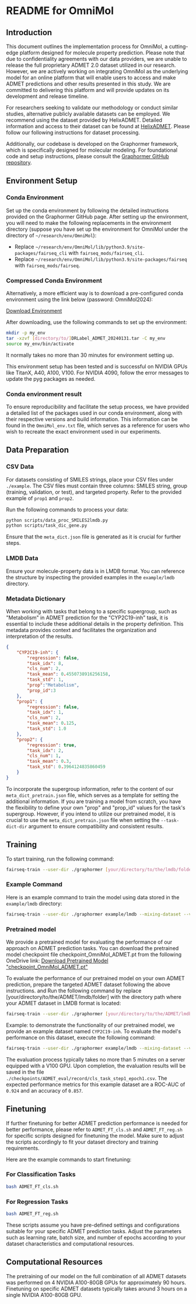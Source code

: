 # README for OmniMol

## Introduction

This document outlines the implementation process for OmniMol, a cutting-edge platform designed for molecule property prediction. Please note that due to confidentiality agreements with our data providers, we are unable to release the full proprietary ADMET 2.0 dataset utilized in our research. However, we are actively working on integrating OmniMol as the underlying model for an online platform that will enable users to access and make ADMET predictions and other results presented in this study. We are committed to delivering this platform and will provide updates on its development and release timeline.

For researchers seeking to validate our methodology or conduct similar studies, alternative publicly available datasets can be employed. We recommend using the dataset provided by HelixADMET. Detailed information and access to their dataset can be found at [HelixADMET](https://academic.oup.com/bioinformatics/article/38/13/3444/6590643). Please follow our following instructions for dataset processing.

Additionally, our codebase is developed on the Graphormer framework, which is specifically designed for molecular modeling. For foundational code and setup instructions, please consult the [Graphormer GitHub repository](https://github.com/microsoft/Graphormer).

## Environment Setup

### Conda Environment
Set up the conda environment by following the detailed instructions provided on the Graphormer GitHub page. After setting up the environment, you will need to make the following replacements in the environment directory (suppose you have set up the environment for OmniMol under the directory of `~/research/env/OmniMol`):

- Replace `~/research/env/OmniMol/lib/python3.9/site-packages/fairseq_cli` with `fairseq_mods/fairseq_cli`.
- Replace `~/research/env/OmniMol/lib/python3.9/site-packages/fairseq` with `fairseq_mods/fairseq`.

### Compressed Conda Environment
Alternatively, a more efficient way is to download a pre-configured conda environment using the link below (password: OmniMol2024):

[Download Environment](https://mycuhk-my.sharepoint.com/:u:/g/personal/1155156871_link_cuhk_edu_hk/Eefv8KiXtZpCjInMgzSTzMUBPzj4bTv9Uaedhsnx7bfLCg?e=bvZF23)

After downloading, use the following commands to set up the environment:
```bash
mkdir -p my_env
tar -xzvf [directory/to/]DRLabel_ADMET_20240131.tar -C my_env
source my_env/bin/activate
```

It normally takes no more than 30 minutes for environment setting up.

This environment setup has been tested and is successful on NVIDIA GPUs like TitanX, A40, A100, V100. For NVIDIA 4090, follow the error messages to update the pyg packages as needed.

### Conda environment result
To ensure reproducibility and facilitate the setup process, we have provided a detailed list of the packages used in our conda environment, along with their respective versions and build information. This information can be found in the `OmniMol_env.txt` file, which serves as a reference for users who wish to recreate the exact environment used in our experiments.

## Data Preparation

### CSV Data
For datasets consisting of SMILES strings, place your CSV files under `./example`. The CSV files must contain three columns: SMILES string, group (training, validation, or test), and targeted property. Refer to the provided example of `prop1` and `prop2`.

Run the following commands to process your data:
```bash
python scripts/data_proc_SMILES2lmdb.py
python scripts/task_dic_gene.py
```

Ensure that the `meta_dict.json` file is generated as it is crucial for further steps.

### LMDB Data
Ensure your molecule-property data is in LMDB format. You can reference the structure by inspecting the provided examples in the `example/lmdb` directory.

### Metadata Dictionary
When working with tasks that belong to a specific supergroup, such as "Metabolism" in ADMET prediction for the "CYP2C19-inh" task, it is essential to include these additional details in the property definition. This metadata provides context and facilitates the organization and interpretation of the results.

```json
{
    "CYP2C19-inh": {
        "regression": false,
        "task_idx": 8,
        "cls_num": 2,
        "task_mean": 0.4550738916256158,
        "task_std": 1,
        "prop":"Metabolism",
		"prop_id":3
    },
    "prop1": {
        "regression": false,
        "task_idx": 1,
        "cls_num": 2,
        "task_mean": 0.125,
        "task_std": 1.0
    },
    "prop2": {
        "regression": true,
        "task_idx": 2,
        "cls_num": 1,
        "task_mean": 0.3,
        "task_std": 0.3964124835860459
    }
}
```

To incorporate the supergroup information, refer to the content of our `meta_dict_pretrain.json` file, which serves as a template for setting the additional information. If you are training a model from scratch, you have the flexibility to define your own "prop" and "prop_id" values for the task's supergroup. However, if you intend to utilize our pretrained model, it is crucial to use the `meta_dict_pretrain.json` file when setting the `--task-dict-dir` argument to ensure compatibility and consistent results.


## Training
To start training, run the following command:
```bash
fairseq-train --user-dir ./graphormer [your/directory/to/the/lmdb/folder] --mixing-dataset --valid-subset val_id --best-checkpoint-metric R2_acc_mean --maximize-best-checkpoint-metric --num-workers 0 --task dft_md_combine --criterion mae_dft_md --arch IEFormer_ep_pp_dft_md --optimizer adam --adam-betas 0.9,0.98 --adam-eps 1e-6 --clip-norm 2 --lr-scheduler polynomial_decay --lr 1e-5 --warmup-updates 5000 --total-num-update 500000 --batch-size 8 --dropout 0.0 --attention-dropout 0.1 --weight-decay 0.001 --update-freq 1 --seed 1 --wandb-project DRFormer_ADMET --embed-dim 768 --ffn-embed-dim 768 --attention-heads 48 --max-update 500000 --log-interval 100 --log-format simple --save-interval 2 --validate-interval-updates 1 --keep-interval-updates 20 --save-dir [your/directory/to/save/the/checkpoints/and/reslts] --layers 12 --blocks 4 --required-batch-size-multiple 1 --node-loss-weight 1 --use-fit-sphere --use-shift-proj --edge-loss-weight 1 --sphere-pass-origin --use-unnormed-node-label --noisy-nodes --noisy-nodes-rate 1.0 --noise-scale 0.2 --noise-type normal --noise-in-traj --noisy-node-weight 1 --SAA-idx 0 --explicit-pos --pos-update-freq 6 --drop-or-add --cls-weight 1 --deform-tail --mix-reg-cls --neg-inf-before-softmax --readout-attention --moe 8 --task-dict-dir ./meta_dict.json --moe-in-backbone --ddp-backend legacy_ddp --drop-tail --task-type-num 90 --use-meta --data-balance 0.2
```

### Example Command
Here is an example command to train the model using data stored in the `example/lmdb` directory:
```bash
fairseq-train --user-dir ./graphormer example/lmdb --mixing-dataset --valid-subset val_id --best-checkpoint-metric R2_acc_mean --maximize-best-checkpoint-metric --num-workers 0 --task dft_md_combine --criterion mae_dft_md --arch IEFormer_ep_pp_dft_md --optimizer adam --adam-betas 0.9,0.98 --adam-eps 1e-6 --clip-norm 2 --lr-scheduler polynomial_decay --lr 1e-5 --warmup-updates 5000 --total-num-update 500000 --batch-size 8 --dropout 0.0 --attention-dropout 0.1 --weight-decay 0.001 --update-freq 1 --seed 1 --wandb-project DRFormer_ADMET --embed-dim 768 --ffn-embed-dim 768 --attention-heads 48 --max-update 500000 --log-interval 100 --log-format simple --save-interval 2 --validate-interval-updates 1 --keep-interval-updates 20 --save-dir ./checkpoints/example --layers 12 --blocks 4 --required-batch-size-multiple 1 --node-loss-weight 1 --use-fit-sphere --use-shift-proj --edge-loss-weight 1 --sphere-pass-origin --use-unnormed-node-label --noisy-nodes --noisy-nodes-rate 1.0 --noise-scale 0.2 --noise-type normal --noise-in-traj --noisy-node-weight 1 --SAA-idx 0 --explicit-pos --pos-update-freq 6 --drop-or-add --cls-weight 1 --deform-tail --mix-reg-cls --neg-inf-before-softmax --readout-attention --moe 8 --task-dict-dir ./meta_dict.json --moe-in-backbone --ddp-backend legacy_ddp --drop-tail --task-type-num 90 --use-meta --data-balance 0.2
```

### Pretrained model
We provide a pretrained model for evaluating the performance of our approach on ADMET prediction tasks. You can download the pretrained model checkpoint file checkpoint_OmniMol_ADMET.pt from the following OneDrive link:
[Download Pretrained Model "checkpoint_OmniMol_ADMET.pt"](https://mycuhk-my.sharepoint.com/:u:/g/personal/1155156871_link_cuhk_edu_hk/Ee8rTDta3E9Gm8aSXquqZDUBiuYPc3T_P0JN-fV_SC-xcQ?e=vjPemY)

To evaluate the performance of our pretrained model on your own ADMET prediction, prepare the targeted ADMET dataset following the above instructions. and Run the following command by replace [your/directory/to/the/ADMET/lmdb/folder] with the directory path where your ADMET dataset in LMDB format is located:

```bash
fairseq-train --user-dir ./graphormer [your/directory/to/the/ADMET/lmdb/folder] --mixing-dataset --valid-subset test_id --best-checkpoint-metric R2_acc_mean --maximize-best-checkpoint-metric --num-workers 0 --task dft_md_combine --criterion mae_dft_md --arch IEFormer_ep_pp_dft_md --optimizer adam --adam-betas 0.9,0.98 --adam-eps 1e-6 --clip-norm 2 --lr-scheduler polynomial_decay --lr 0 --warmup-updates 5000 --total-num-update 1 --batch-size 8 --dropout 0.0 --attention-dropout 0.1 --weight-decay 0.001 --update-freq 4 --seed 1 --wandb-project DRFormer_ADMET --embed-dim 768 --ffn-embed-dim 768 --attention-heads 48 --max-update 1 --log-interval 100 --log-format simple --save-interval 2 --validate-interval-updates 1 --keep-interval-updates 20 --save-dir ./checkpoints/ADMET_eval --layers 12 --blocks 4 --required-batch-size-multiple 1 --node-loss-weight 1 --use-fit-sphere --use-shift-proj --edge-loss-weight 1 --sphere-pass-origin --use-unnormed-node-label --noisy-nodes --noisy-nodes-rate 1.0 --noise-scale 0.2 --noise-type normal --noise-in-traj --noisy-node-weight 1 --SAA-idx 0 --explicit-pos --pos-update-freq 6 --drop-or-add --cls-weight 1 --deform-tail --mix-reg-cls --neg-inf-before-softmax --readout-attention --moe 8 --task-dict-dir ./meta_dict.json --moe-in-backbone --ddp-backend legacy_ddp --drop-tail --task-type-num 90 --use-meta --data-balance 0.2 --restore-file [your/directory/to/our/pretrained/model]/checkpoint_OmniMol_ADMET.pt --reset-dataloader --reset-lr-scheduler --reset-optimizer --reset-meters --distributed-world-size 1 --device-id 0
```

Example: to demonstrate the functionality of our pretrained model, we provide an example dataset named `CYP2C19-inh`. To evaluate the model's performance on this dataset, execute the following command:

```bash
fairseq-train --user-dir ./graphormer example/lmdb --mixing-dataset --valid-subset test_id --best-checkpoint-metric R2_acc_mean --maximize-best-checkpoint-metric --num-workers 0 --task dft_md_combine --criterion mae_dft_md --arch IEFormer_ep_pp_dft_md --optimizer adam --adam-betas 0.9,0.98 --adam-eps 1e-6 --clip-norm 2 --lr-scheduler polynomial_decay --lr 0 --warmup-updates 5000 --total-num-update 1 --batch-size 8 --dropout 0.0 --attention-dropout 0.1 --weight-decay 0.001 --update-freq 4 --seed 1 --wandb-project DRFormer_ADMET --embed-dim 768 --ffn-embed-dim 768 --attention-heads 48 --max-update 1 --log-interval 100 --log-format simple --save-interval 2 --validate-interval-updates 1 --keep-interval-updates 20 --save-dir ./checkpoints/ADMET_eval --layers 12 --blocks 4 --required-batch-size-multiple 1 --node-loss-weight 1 --use-fit-sphere --use-shift-proj --edge-loss-weight 1 --sphere-pass-origin --use-unnormed-node-label --noisy-nodes --noisy-nodes-rate 1.0 --noise-scale 0.2 --noise-type normal --noise-in-traj --noisy-node-weight 1 --SAA-idx 0 --explicit-pos --pos-update-freq 6 --drop-or-add --cls-weight 1 --deform-tail --mix-reg-cls --neg-inf-before-softmax --readout-attention --moe 8 --task-dict-dir ./meta_dict_pretrain.json --moe-in-backbone --ddp-backend legacy_ddp --drop-tail --task-type-num 90 --use-meta --data-balance 0.2 --restore-file [your/directory/to/our/pretrained/model]/checkpoint_OmniMol_ADMET.pt --reset-dataloader --reset-lr-scheduler --reset-optimizer --reset-meters --distributed-world-size 1 --device-id 0
```

The evaluation process typically takes no more than 5 minutes on a server equipped with a V100 GPU. Upon completion, the evaluation results will be saved in the file `./checkpoints/ADMET_eval/record/cls_task_step1_epoch1.csv`. The expected performance metrics for this example dataset are a ROC-AUC of `0.924` and an accuracy of `0.857`.

## Finetuning
If further finetuning for better ADMET prediction performance is needed for better performance, please refer to `ADMET_FT_cls.sh` and `ADMET_FT_reg.sh` for specific scripts designed for finetuning the model. Make sure to adjust the scripts accordingly to fit your dataset directory and training requirements.

Here are the example commands to start finetuning:

### For Classification Tasks
```bash
bash ADMET_FT_cls.sh 
```

### For Regression Tasks
```bash
bash ADMET_FT_reg.sh 
```

These scripts assume you have pre-defined settings and configurations suitable for your specific ADMET prediction tasks. Adjust the parameters such as learning rate, batch size, and number of epochs according to your dataset characteristics and computational resources.

##  Computational Resources
The pretraining of our model on the full combination of all ADMET datasets was performed on 4 NVIDIA A100-80GB GPUs for approximately 90 hours.
Finetuning on specific ADMET datasets typically takes around 3 hours on a single NVIDIA A100-80GB GPU.
